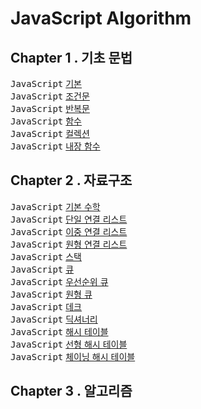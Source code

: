 # JavaScript Algorithm

## Chapter 1 . 기초 문법

<kbd>JavaScript</kbd> [기본](./README/Ch01_Basic.md) <br>
<kbd>JavaScript</kbd> [조건문](./README/Ch01_Condition.md) <br>
<kbd>JavaScript</kbd> [반복문](./README/Ch01_Iteration.md) <br>
<kbd>JavaScript</kbd> [함수](./README/Ch01_Function.md) <br>
<kbd>JavaScript</kbd> [컬렉션](./README/Ch01_Collections.md) <br>
<kbd>JavaScript</kbd> [내장 함수](./README/Ch01_Basic-Object.md) <br>


## Chapter 2 . 자료구조

<kbd>JavaScript</kbd> [기본 수학](./README/Ch02_Math.md) <br>
<kbd>JavaScript</kbd> [단일 연결 리스트](./README/Ch02_Linked-List.md) <br>
<kbd>JavaScript</kbd> [이중 연결 리스트](./README/Ch02_Double-Linked.md) <br>
<kbd>JavaScript</kbd> [원형 연결 리스트](./README/Ch02_Circular-Linked.md) <br>
<kbd>JavaScript</kbd> [스택](./README/Ch02_Stack.md) <br>
<kbd>JavaScript</kbd> [큐](./README/Ch02_Queue.md) <br>
<kbd>JavaScript</kbd> [우선순위 큐](./README/CH02_Priority_Queue.md) <br>
<kbd>JavaScript</kbd> [원형 큐](./README/Ch02_Circular_Queue.md) <br>
<kbd>JavaScript</kbd> [데크](./README/Ch02_Deque.md) <br>
<kbd>JavaScript</kbd> [딕셔너리](./README/Ch02_Dictionary.md) <br>
<kbd>JavaScript</kbd> [해시 테이블](./README/Ch02_Hash-Table.md) <br>
<kbd>JavaScript</kbd> [선형 해시 테이블](./README/Ch02_LinearHashTable.md) <br>
<kbd>JavaScript</kbd> [체이닝 해시 테이블](./README/Ch02_ChainingHashTable.md) <br>





## Chapter 3 . 알고리즘
